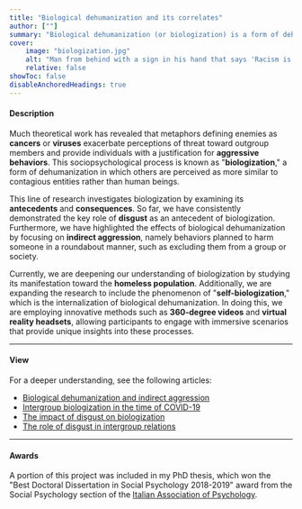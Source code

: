 ```yaml
---
title: "Biological dehumanization and its correlates" 
author: [""]
summary: "Biological dehumanization (or biologization) is a form of dehumanization in which others are perceived as viruses and contagious entities rather than human beings. The present line of research explores this phenomenon by investigating its antecedents and consequences through correlational and experimental studies."
cover:
    image: "biologization.jpg"
    alt: "Man from behind with a sign in his hand that says 'Racism is a virus'"
    relative: false
showToc: false
disableAnchoredHeadings: true
---
```


#### Description

Much theoretical work has revealed that metaphors defining enemies as **cancers** or **viruses** exacerbate perceptions of threat toward outgroup members and provide individuals with a justification for **aggressive behaviors**. This sociopsychological process is known as "**biologization**," a form of dehumanization in which others are perceived as more similar to contagious entities rather than human beings.

This line of research investigates biologization by examining its **antecedents** and **consequences**. So far, we have consistently demonstrated the key role of **disgust** as an antecedent of biologization. Furthermore, we have highlighted the effects of biological dehumanization by focusing on **indirect aggression**, namely behaviors planned to harm someone in a roundabout manner, such as excluding them from a group or society.

Currently, we are deepening our understanding of biologization by studying its manifestation toward the **homeless population**. Additionally, we are expanding the research to include the phenomenon of "**self-biologization**," which is the internalization of biological dehumanization. In doing this, we are employing innovative methods such as **360-degree videos** and **virtual reality headsets**, allowing participants to engage with immersive scenarios that provide unique insights into these processes.

------------------------------------------------------------------------

#### View

For a deeper understanding, see the following articles:

-   [Biological dehumanization and indirect aggression](/publications/dehumanization-and-aggression/)
-   [Intergroup biologization in the time of COVID-19](/publications/covid-and-prejudice/)
-   [The impact of disgust on biologization](/publications/disgust-and-biologization/)
-   [The role of disgust in intergroup relations](/publications/the-body-and-soul-emotion/)

------------------------------------------------------------------------

#### Awards

A portion of this project was included in my PhD thesis, which won the "Best Doctoral Dissertation in Social Psychology 2018-2019" award from the Social Psychology section of the [Italian Association of Psychology](https://aipass.org/).

